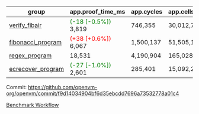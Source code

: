 | group | app.proof_time_ms | app.cycles | app.cells_used | leaf.proof_time_ms | leaf.cycles | leaf.cells_used |
| -- | -- | -- | -- | -- | -- | -- |
| [verify_fibair](https://github.com/openvm-org/openvm/blob/benchmark-results/benchmarks-pr/1198/verify_fibair-f9d14034904bf6d35ebcdd7696a73532778a01c4.md) |<span style='color: green'>(-18 [-0.5%])</span> 3,819 |  746,355 |  30,012,764 |- | - | - |
| [fibonacci_program](https://github.com/openvm-org/openvm/blob/benchmark-results/benchmarks-pr/1198/fibonacci-f9d14034904bf6d35ebcdd7696a73532778a01c4.md) |<span style='color: red'>(+38 [+0.6%])</span> 6,067 |  1,500,137 |  51,505,102 |- | - | - |
| [regex_program](https://github.com/openvm-org/openvm/blob/benchmark-results/benchmarks-pr/1198/regex-f9d14034904bf6d35ebcdd7696a73532778a01c4.md) | 18,531 |  4,190,904 |  165,028,173 |- | - | - |
| [ecrecover_program](https://github.com/openvm-org/openvm/blob/benchmark-results/benchmarks-pr/1198/ecrecover-f9d14034904bf6d35ebcdd7696a73532778a01c4.md) |<span style='color: green'>(-27 [-1.0%])</span> 2,601 |  285,401 |  15,092,297 |- | - | - |


Commit: https://github.com/openvm-org/openvm/commit/f9d14034904bf6d35ebcdd7696a73532778a01c4

[Benchmark Workflow](https://github.com/openvm-org/openvm/actions/runs/12685908323)
